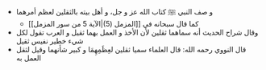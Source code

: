- و صف النبي ﷺ كتاب الله عز و جل، و أهل بيته بالثقلين لعظم أمرهما
	- كما قال سبحانه في [[المزمل (5)|الآية 5 من سور المزمل]]
- وقال شراح الحديث أنه سماهما ثقلين لأن الأخذ و العمل بهما ثقيل و العرب تقول لكل شيء خطير نفيس ثقيل
- قال النووي رحمه الله: قال العلماء سميا ثقلين لعِظَمِهِمَا و كبير شأنهما وقيل لثقل العمل به